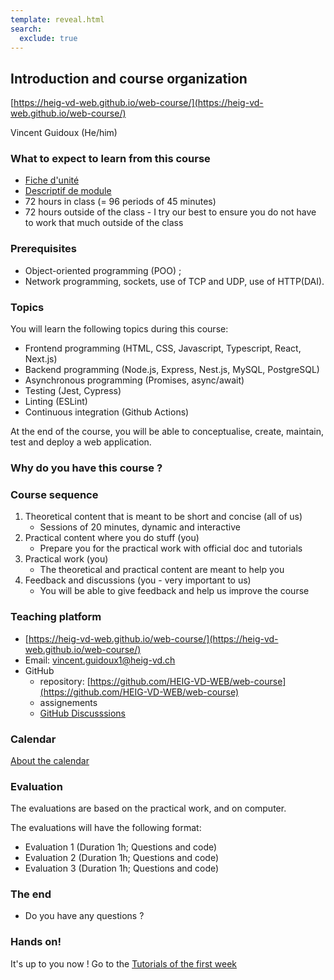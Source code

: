 ```yaml
---
template: reveal.html
search:
  exclude: true
---
```


## Introduction and course organization

[https://heig-vd-web.github.io/web-course/](https://heig-vd-web.github.io/web-course/)

Vincent Guidoux (He/him)

<!--  -->
### What to expect to learn from this course

- [Fiche d'unité](https://gaps.heig-vd.ch/consultation/fiches/uv/uv.php?id=6763)
- [Descriptif de module](https://gaps.heig-vd.ch/consultation/fiches/mv/mv.php?id=2351&plan=683)
- 72 hours in class (= 96 periods of 45 minutes)
- 72 hours outside of the class - I try our best to ensure you do not have to work that much outside of the class

<!--  -->
### Prerequisites

- Object-oriented programming (POO) ;
- Network programming, sockets, use of TCP and UDP, use of HTTP(DAI).

<!--  -->
### Topics

You will learn the following topics during this course:

- Frontend programming (HTML, CSS, Javascript, Typescript, React, Next.js)
- Backend programming (Node.js, Express, Nest.js, MySQL, PostgreSQL)
- Asynchronous programming (Promises, async/await)
- Testing (Jest, Cypress)
- Linting (ESLint)
- Continuous integration (Github Actions)

At the end of the course, you will be able to conceptualise, create, maintain, test and deploy a web application.

<!--  -->
### Why do you have this course ?

<!--  -->
### Course sequence

1. Theoretical content that is meant to be short and concise (all of us)
    - Sessions of 20 minutes, dynamic and interactive
2. Practical content where you do stuff (you)
    - Prepare you for the practical work with official doc and tutorials
3. Practical work (you)
    - The theoretical and practical content are meant to help you
4. Feedback and discussions (you - very important to us)
    - You will be able to give feedback and help us improve the course

<!--  -->
### Teaching platform

- [https://heig-vd-web.github.io/web-course/](https://heig-vd-web.github.io/web-course/)
- Email: [vincent.guidoux1@heig-vd.ch](mailto:vincent.guidoux1@heig-vd.ch)
- GitHub
  - repository: [https://github.com/HEIG-VD-WEB/web-course](https://github.com/HEIG-VD-WEB/web-course)
  - assignements
  - [GitHub Discusssions](https://github.com/orgs/HEIG-VD-WEB/discussions)

<!--  -->
### Calendar

[About the calendar](../web-course/reference/about-the-calendar)

<!--  -->
### Evaluation

The evaluations are based on the practical work, and on computer.  

The evaluations will have the following format:

- Evaluation 1 (Duration 1h; Questions and code)
- Evaluation 2 (Duration 1h; Questions and code)
- Evaluation 3 (Duration 1h; Questions and code)

<!--  -->
### The end

- Do you have any questions ?

### Hands on!

It's up to you now ! Go to the [Tutorials of the first week](/web-course/weeks/week-1/#tutorials)
